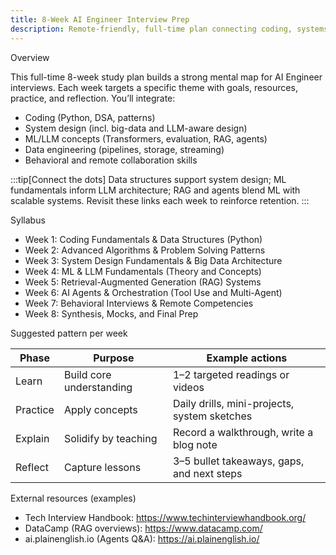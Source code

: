 ```yaml
---
title: 8-Week AI Engineer Interview Prep
description: Remote-friendly, full-time plan connecting coding, systems, ML/LLMs, RAG, agents, data engineering, and behavioral skills.
---
```


Overview

This full-time 8-week study plan builds a strong mental map for AI Engineer interviews. Each week targets a specific theme with goals, resources, practice, and reflection. You’ll integrate:

- Coding (Python, DSA, patterns)
- System design (incl. big-data and LLM-aware design)
- ML/LLM concepts (Transformers, evaluation, RAG, agents)
- Data engineering (pipelines, storage, streaming)
- Behavioral and remote collaboration skills

:::tip[Connect the dots]
Data structures support system design; ML fundamentals inform LLM architecture; RAG and agents blend ML with scalable systems. Revisit these links each week to reinforce retention.
:::

Syllabus

- Week 1: Coding Fundamentals & Data Structures (Python)
- Week 2: Advanced Algorithms & Problem Solving Patterns
- Week 3: System Design Fundamentals & Big Data Architecture
- Week 4: ML & LLM Fundamentals (Theory and Concepts)
- Week 5: Retrieval-Augmented Generation (RAG) Systems
- Week 6: AI Agents & Orchestration (Tool Use and Multi-Agent)
- Week 7: Behavioral Interviews & Remote Competencies
- Week 8: Synthesis, Mocks, and Final Prep

Suggested pattern per week

| Phase | Purpose | Example actions |
| --- | --- | --- |
| Learn | Build core understanding | 1–2 targeted readings or videos |
| Practice | Apply concepts | Daily drills, mini-projects, system sketches |
| Explain | Solidify by teaching | Record a walkthrough, write a blog note |
| Reflect | Capture lessons | 3–5 bullet takeaways, gaps, and next steps |

External resources (examples)

- Tech Interview Handbook: https://www.techinterviewhandbook.org/
- DataCamp (RAG overviews): https://www.datacamp.com/
- ai.plainenglish.io (Agents Q&A): https://ai.plainenglish.io/
